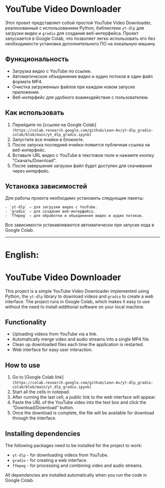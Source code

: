 

# YouTube Video Downloader

Этот проект представляет собой простой YouTube Video Downloader, реализованный с использованием Python, библиотеки `yt-dlp` для загрузки видео и `gradio` для создания веб-интерфейса. Проект запускается в Google Colab, что позволяет легко использовать его без необходимости установки дополнительного ПО на локальную машину.

## Функциональность

- Загрузка видео с YouTube по ссылке.
- Автоматическое объединение видео и аудио потоков в один файл формата MP4.
- Очистка загруженных файлов при каждом новом запуске приложения.
- Веб-интерфейс для удобного взаимодействия с пользователем.

## Как использовать

1. Перейдите по [ссылке на Google Colab]```(https://colab.research.google.com/github/Leon-Av/yt-dlp_gradio-colab/blob/main/yt_dlp_gradio.ipynb)```
2. Запустите все ячейки в блокноте.
3. После запуска последней ячейки появится публичная ссылка на веб-интерфейс.
4. Вставьте URL видео с YouTube в текстовое поле и нажмите кнопку "Скачать/Download".
5. После завершения загрузки файл будет доступен для скачивания через интерфейс.

## Установка зависимостей

Для работы проекта необходимо установить следующие пакеты:
```
- `yt-dlp` — для загрузки видео с YouTube.
- `gradio` — для создания веб-интерфейса.
- `ffmpeg` — для обработки и объединения видео и аудио потоков.
```

Все зависимости устанавливаются автоматически при запуске кода в Google Colab.

______

# English:
# YouTube Video Downloader

This project is a simple YouTube Video Downloader implemented using Python, the `yt-dlp` library to download videos and `gradio` to create a web interface. The project runs in Google Colab, which makes it easy to use without the need to install additional software on your local machine.

## Functionality

- Uploading videos from YouTube via a link.
- Automatically merge video and audio streams into a single MP4 file.
- Clean up downloaded files each time the application is restarted.
- Web interface for easy user interaction.

## How to use

1. Go to [Google Colab link]```(https://colab.research.google.com/github/Leon-Av/yt-dlp_gradio-colab/blob/main/yt_dlp_gradio.ipynb)```
2. Start all the cells in notepad.
3. After running the last cell, a public link to the web interface will appear.
4. Paste the URL of the YouTube video into the text box and click the “Download/Download” button.
5. Once the download is complete, the file will be available for download through the interface.

## Installing dependencies

The following packages need to be installed for the project to work:

- `yt-dlp` - for downloading videos from YouTube.
- `gradio` - for creating a web interface.
- `ffmpeg` - for processing and combining video and audio streams.

All dependencies are installed automatically when you run the code in Google Colab.
